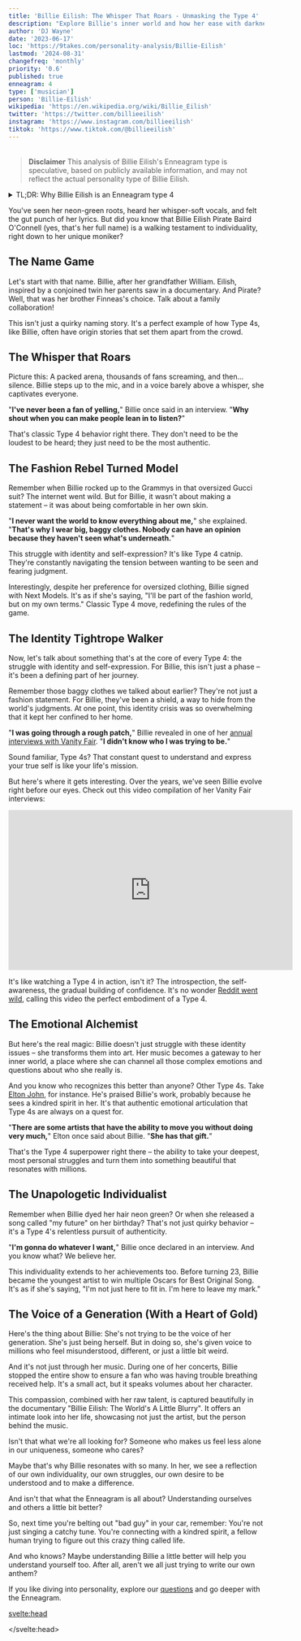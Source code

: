 ```yaml
---
title: 'Billie Eilish: The Whisper That Roars - Unmasking the Type 4'
description: "Explore Billie's inner world and how her ease with darkness and melancholy, reflect the traits of an Enneagram Type 4 personality."
author: 'DJ Wayne'
date: '2023-06-17'
loc: 'https://9takes.com/personality-analysis/Billie-Eilish'
lastmod: '2024-08-31'
changefreq: 'monthly'
priority: '0.6'
published: true
enneagram: 4
type: ['musician']
person: 'Billie-Eilish'
wikipedia: 'https://en.wikipedia.org/wiki/Billie_Eilish'
twitter: 'https://twitter.com/billieeilish'
instagram: 'https://www.instagram.com/billieeilish'
tiktok: 'https://www.tiktok.com/@billieeilish'
---
```


<script>
	import  PopCard  from "$lib/components/atoms/PopCard.svelte";
</script>

<div
    style="display: flex;
    justify-content: center;
    margin: 1rem 0;
    "
>
    <PopCard
        image={`/types/4s/${'Billie-Eilish'}.webp`}
        showIcon={false}
        enneagramType="4"
        displayText="Billie Eilish"
        subtext=""
    />
</div>

> **Disclaimer** This analysis of Billie Eilish's Enneagram type is speculative, based on publicly available information, and may not reflect the actual personality type of Billie Eilish.

<details>
<summary class="accordion">TL;DR: Why Billie Eilish is an Enneagram type 4</summary>
<div class="panel">
<ul>
<li><b>Artistic Individuality</b>:
Billie Eilish’s distinctive artistic style screams Enneagram Type 4's yearning for individuality. Her avant-garde fashion sense and deeply personal lyrics set her apart in a pop industry often criticized for its conformity, encapsulating the Type 4’s quest for uniqueness and authenticity.
</li>
<li><b>Inner Emotional Landscape</b>:
Delving into Billie’s inner world unveils a rich emotional landscape characteristic of Type 4. Her daily reflections on self-identity and emotions fuel her music and resonate with many who find solace in her expressive artistry. This continuous introspection, often leading to melancholic yet insightful creations, showcases the emotional depth and self-awareness typical of Type 4 individuals.
</li>
<li><b>Controversy of Expression</b>:
Billie’s candid discussions on body image and mental health have stirred conversations, sometimes veering toward controversy. The vulnerability can be linked to Type 4’s childhood wounds or fears of being misunderstood. Yet, this vulnerability also makes many empathize with her as she bravely navigates through the murky waters of self-identity and societal expectations.
</li>
<li><b>Core Motivation</b>:
At the heart of Billie’s actions lies a core motivation to express her unique emotional narrative, a hallmark of Enneagram Type 4. Each song, public appearance, and statement reflects her quest to remain authentic, providing a mirror to Type 4’s enduring pursuit of individuality amidst a world of stereotypes.
</li>
</ul>
  </div>
</details>

<p class="firstLetter">
You've seen her neon-green roots, heard her whisper-soft vocals, and felt the gut punch of her lyrics. But did you know that Billie Eilish Pirate Baird O'Connell (yes, that's her full name) is a walking testament to individuality, right down to her unique moniker?</p>

## The Name Game

Let's start with that name. Billie, after her grandfather William. Eilish, inspired by a conjoined twin her parents saw in a documentary. And Pirate? Well, that was her brother Finneas's choice. Talk about a family collaboration!

This isn't just a quirky naming story. It's a perfect example of how Type 4s, like Billie, often have origin stories that set them apart from the crowd.

## The Whisper that Roars

Picture this: A packed arena, thousands of fans screaming, and then... silence. Billie steps up to the mic, and in a voice barely above a whisper, she captivates everyone.

"**I've never been a fan of yelling,**" Billie once said in an interview. "**Why shout when you can make people lean in to listen?**"

That's classic Type 4 behavior right there. They don't need to be the loudest to be heard; they just need to be the most authentic.

## The Fashion Rebel Turned Model

Remember when Billie rocked up to the Grammys in that oversized Gucci suit? The internet went wild. But for Billie, it wasn't about making a statement – it was about being comfortable in her own skin.

"**I never want the world to know everything about me,**" she explained. "**That's why I wear big, baggy clothes. Nobody can have an opinion because they haven't seen what's underneath.**"

This struggle with identity and self-expression? It's like Type 4 catnip. They're constantly navigating the tension between wanting to be seen and fearing judgment.

Interestingly, despite her preference for oversized clothing, Billie signed with Next Models. It's as if she's saying, "I'll be part of the fashion world, but on my own terms." Classic Type 4 move, redefining the rules of the game.

## The Identity Tightrope Walker

Now, let's talk about something that's at the core of every Type 4: the struggle with identity and self-expression. For Billie, this isn't just a phase – it's been a defining part of her journey.

Remember those baggy clothes we talked about earlier? They're not just a fashion statement. For Billie, they've been a shield, a way to hide from the world's judgments. At one point, this identity crisis was so overwhelming that it kept her confined to her home.

"**I was going through a rough patch,**" Billie revealed in one of her <a class="external-link" target="_blank" rel="noopener noreferrer" href="https://www.refinery29.com/en-us/2020/11/10200797/billie-eilish-fourth-vanity-fair-interview-identity-crisis#:~:text=In%20the%20fourth%20installment%20of,on%20the%20changes%20she">annual interviews with Vanity Fair</a>. "**I didn't know who I was trying to be.**"

Sound familiar, Type 4s? That constant quest to understand and express your true self is like your life's mission.

But here's where it gets interesting. Over the years, we've seen Billie evolve right before our eyes. Check out this video compilation of her Vanity Fair interviews:

<div class="iframe-container">
<iframe width="560" height="315" src="https://www.youtube.com/embed/Cm0MGnuRnH0?si=0CbxlSSqt8TD75ne" title="YouTube video player" frameborder="0" allow="accelerometer; autoplay; clipboard-write; encrypted-media; gyroscope; picture-in-picture; web-share" allowfullscreen></iframe>
</div>

It's like watching a Type 4 in action, isn't it? The introspection, the self-awareness, the gradual building of confidence. It's no wonder <a class="external-link" target="_blank" rel="noopener" href="https://www.reddit.com/r/Enneagram/comments/bkyew7/billie_eilish_embodying_type_4_for_11_minutes/">Reddit went wild</a>, calling this video the perfect embodiment of a Type 4.

## The Emotional Alchemist

But here's the real magic: Billie doesn't just struggle with these identity issues – she transforms them into art. Her music becomes a gateway to her inner world, a place where she can channel all those complex emotions and questions about who she really is.

And you know who recognizes this better than anyone? Other Type 4s. Take <a href="/personality-analysis/Elton-John">Elton John</a>, for instance. He's praised Billie's work, probably because he sees a kindred spirit in her. It's that authentic emotional articulation that Type 4s are always on a quest for.

"**There are some artists that have the ability to move you without doing very much,**" Elton once said about Billie. "**She has that gift.**"

That's the Type 4 superpower right there – the ability to take your deepest, most personal struggles and turn them into something beautiful that resonates with millions.

## The Unapologetic Individualist

Remember when Billie dyed her hair neon green? Or when she released a song called "my future" on her birthday? That's not just quirky behavior – it's a Type 4's relentless pursuit of authenticity.

"**I'm gonna do whatever I want,**" Billie once declared in an interview. And you know what? We believe her.

This individuality extends to her achievements too. Before turning 23, Billie became the youngest artist to win multiple Oscars for Best Original Song. It's as if she's saying, "I'm not just here to fit in. I'm here to leave my mark."

## The Voice of a Generation (With a Heart of Gold)

Here's the thing about Billie: She's not trying to be the voice of her generation. She's just being herself. But in doing so, she's given voice to millions who feel misunderstood, different, or just a little bit weird.

And it's not just through her music. During one of her concerts, Billie stopped the entire show to ensure a fan who was having trouble breathing received help. It's a small act, but it speaks volumes about her character.

This compassion, combined with her raw talent, is captured beautifully in the documentary "Billie Eilish: The World's A Little Blurry". It offers an intimate look into her life, showcasing not just the artist, but the person behind the music.

Isn't that what we're all looking for? Someone who makes us feel less alone in our uniqueness, someone who cares?

Maybe that's why Billie resonates with so many. In her, we see a reflection of our own individuality, our own struggles, our own desire to be understood and to make a difference.

And isn't that what the Enneagram is all about? Understanding ourselves and others a little bit better?

So, next time you're belting out "bad guy" in your car, remember: You're not just singing a catchy tune. You're connecting with a kindred spirit, a fellow human trying to figure out this crazy thing called life.

And who knows? Maybe understanding Billie a little better will help you understand yourself too. After all, aren't we all just trying to write our own anthem?

If you like diving into personality, explore our <a href="/questions" >questions</a> and go deeper with the Enneagram.

<svelte:head>

<script type="application/ld+json">
{
  "@context": "http://schema.org",
  "@graph": [
    {
      "@type": "Article",
      "articleBody": "Billie Eilish, the Grammy Award-winning artist, is an enigma wrapped in a riddle. This article explores Billie Eilish's personality through the lens of Enneagram Type 4 - The Individualist. We delve into her unique style, musical journey, struggles with identity, and how her Type 4 traits shape her art and public persona.",
      "author": {
        "@type": "Person",
        "name": "DJ Wayne",
        "sameAs": ["https://www.instagram.com/djwayne3/", "https://www.youtube.com/@djwayne3", "https://www.linkedin.com/in/davidtwayne/", "https://twitter.com/djwayne3"]
      },
      "dateModified": "2024-08-31",
      "datePublished": "2023-06-17",
      "description": "Uncover the complex personality behind Billie Eilish's iconic persona. Explore how her Enneagram Type 4 traits influence her music, fashion, and authenticity.",
      "headline": "Billie Eilish: The Individualist's Anthem",
      "image": {
        "@type": "ImageObject",
        "height": 900,
        "url": "https://9takes.com/types/4s/Billie-Eilish.webp",
        "width": 900
      },
      "mainEntityOfPage": {
        "@id": "https://9takes.com/personality-analysis/Billie-Eilish",
        "@type": "WebPage"
      },
      "mentions": {
        "@type": "Person",
        "name": "Billie Eilish",
        "sameAs": [
          "https://en.wikipedia.org/wiki/Billie_Eilish",
          "https://www.imdb.com/name/nm8022348/",
          "https://twitter.com/billieeilish"
        ]
      },
      "publisher": {
        "@type": "Organization",
        "sameAs": ["https://www.instagram.com/9takesdotcom/", "https://twitter.com/9takesdotcom"],
        "logo": {
          "@type": "ImageObject",
          "url": "https://9takes.com/brand/darkRubix.png"
        },
        "name": "9takes"
      }
    },
    {
      "@type": "FAQPage",
      "mainEntity": [
        {
          "@type": "Question",
          "name": "What is Billie Eilish's Enneagram type?",
          "acceptedAnswer": {
            "@type": "Answer",
            "text": "Billie Eilish is an Enneagram Type 4, also known as The Individualist. Type 4s are characterized by their creativity, emotional depth, and desire for authenticity and self-expression."
          }
        },
        {
          "@type": "Question",
          "name": "How does Billie Eilish's full name reflect her Enneagram Type 4 personality?",
          "acceptedAnswer": {
            "@type": "Answer",
            "text": "Billie Eilish's full name, Billie Eilish Pirate Baird O'Connell, reflects the uniqueness and individuality typical of Type 4s. Each part of her name has a special meaning: Billie after her grandfather, Eilish inspired by a documentary, and Pirate chosen by her brother."
          }
        },
        {
          "@type": "Question",
          "name": "How does Billie Eilish's fashion sense relate to her Enneagram Type 4 traits?",
          "acceptedAnswer": {
            "@type": "Answer",
            "text": "Billie's distinctive fashion sense, often featuring oversized clothing, reflects the Type 4's desire for individuality and authenticity. She has stated that her style choices are a way to avoid being judged, showcasing the Type 4's sensitivity to others' opinions while maintaining their unique identity."
          }
        },
        {
          "@type": "Question",
          "name": "How does Billie Eilish's music reflect her Enneagram Type 4 personality?",
          "acceptedAnswer": {
            "@type": "Answer",
            "text": "Billie's music often explores deep emotions and complex themes, characteristic of Type 4's emotional depth. Her brother Finneas has described her as having an 'emotional superpower,' which aligns with the Type 4's ability to feel and express emotions intensely through their art."
          }
        },
        {
          "@type": "Question",
          "name": "How has Billie Eilish's struggle with identity influenced her career?",
          "acceptedAnswer": {
            "@type": "Answer",
            "text": "Billie has been open about her struggles with identity, a common theme for Type 4s. This journey is reflected in her music and public persona, and has been documented in her annual Vanity Fair interviews. Her evolution from feeling confined by her identity crisis to developing newfound confidence showcases the Type 4's journey towards self-acceptance and authentic expression."
          }
        }
      ]
    }
  ]
}

</script>

</svelte:head>

<style lang="scss"></style>
